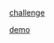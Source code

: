 

[challenge](http://jsraccoon.ru/react-challenge-sort-and-search)

[demo](http://artanik.github.io/react-challenge-sort-and-search-solution/)
